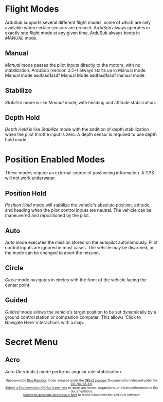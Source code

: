 # Flight Modes

ArduSub supports several different flight modes, some of which are only available when certain sensors are present. ArduSub always operates in exactly one flight mode at any given time. ArduSub always boots in *MANUAL* mode.

## Manual

*Manual* mode passes the pilot inputs directly to the motors, with no stabilization. ArduSub (version 3.5+) always starts up in Manual mode. Manual mode asdfasdfasdf Manual Mode asdfasdfasdf manual mode.

## Stabilize

*Stabilize* mode is like *Manual* mode, with heading and attitude stabilization.

## Depth Hold

*Depth Hold* is like *Stabilize* mode with the addition of depth stabilization when the pilot throttle input is zero. A depth sensor is required to use depth hold mode.

# Position Enabled Modes

These modes require an external source of positioning information. A GPS will not work underwater.

## Position Hold

*Position Hold* mode will stabilize the vehicle's absolute position, attitude, and heading when the pilot control inputs are neutral. The vehicle can be maneuvered and repositioned by the pilot.

## Auto

*Auto* mode executes the mission stored on the autopilot autonomously. Pilot control inputs are ignored in most cases. The vehicle may be disarmed, or the mode can be changed to abort the mission.

## Circle

*Circle* mode navigates in circles with the front of the vehicle facing the center point.

## Guided

*Guided* mode allows the vehicle's target position to be set dynamically by a ground control station or companion computer. This allows 'Click to Navigate Here' interactions with a map.

# Secret Menu

## Acro

*Acro* (Acrobatic) mode performs angular rate stabilization.

<p style="font-size:10px; text-align:center">
Sponsored by <a href="http://www.bluerobotics.com/">Blue Robotics</a>. Code released under the <a href="https://github.com/bluerobotics/ardusub/blob/master/COPYING.txt">GPLv3 License</a>. Documentation released under the <a href="https://creativecommons.org/licenses/by-nc-sa/4.0/">CC-NC-SA 4.0</a>.<br />
<a href="https://github.com/bluerobotics/ardusub-docs/issues/">Submit a Documentation GitHub Issue here</a> to report any errors, suggestions, or missing information in this documentation.<br />
<a href="https://github.com/bluerobotics/ardusub/issues/">Submit an ArduSub GitHub Issue here</a> to report issues with the ArduSub software.
</p>